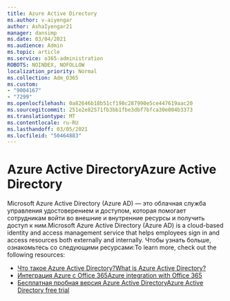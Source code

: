 ```yaml
---
title: Azure Active Directory
ms.author: v-aiyengar
author: AshaIyengar21
manager: dansimp
ms.date: 03/04/2021
ms.audience: Admin
ms.topic: article
ms.service: o365-administration
ROBOTS: NOINDEX, NOFOLLOW
localization_priority: Normal
ms.collection: Adm_O365
ms.custom:
- "9004167"
- "7299"
ms.openlocfilehash: 0a82646b18b51cf198c287990e5ce447619aac20
ms.sourcegitcommit: 251e2e82571fb3bb1fbe3dbf7bfca30e004b3373
ms.translationtype: MT
ms.contentlocale: ru-RU
ms.lasthandoff: 03/05/2021
ms.locfileid: "50464883"
---
```

# <a name="azure-active-directory"></a><span data-ttu-id="e33d7-102">Azure Active Directory</span><span class="sxs-lookup"><span data-stu-id="e33d7-102">Azure Active Directory</span></span>

<span data-ttu-id="e33d7-103">Microsoft Azure Active Directory (Azure AD) — это облачная служба управления удостоверением и доступом, которая помогает сотрудникам войти во внешние и внутренние ресурсы и получить доступ к ним.</span><span class="sxs-lookup"><span data-stu-id="e33d7-103">Microsoft Azure Active Directory (Azure AD) is a cloud-based identity and access management service that helps employees sign in and access resources both externally and internally.</span></span> <span data-ttu-id="e33d7-104">Чтобы узнать больше, ознакомьтесь со следующими ресурсами:</span><span class="sxs-lookup"><span data-stu-id="e33d7-104">To learn more, check out the following resources:</span></span>

- [<span data-ttu-id="e33d7-105">Что такое Azure Active Directory?</span><span class="sxs-lookup"><span data-stu-id="e33d7-105">What is Azure Active Directory?</span></span>](https://go.microsoft.com/fwlink/?linkid=2081145)
- [<span data-ttu-id="e33d7-106">Интеграция Azure с Office 365</span><span class="sxs-lookup"><span data-stu-id="e33d7-106">Azure integration with Office 365</span></span>](https://go.microsoft.com/fwlink/?linkid=2081218)
- [<span data-ttu-id="e33d7-107">Бесплатная пробная версия Azure Active Directory</span><span class="sxs-lookup"><span data-stu-id="e33d7-107">Azure Active Directory free trial</span></span>](https://go.microsoft.com/fwlink/?linkid=2081144)
